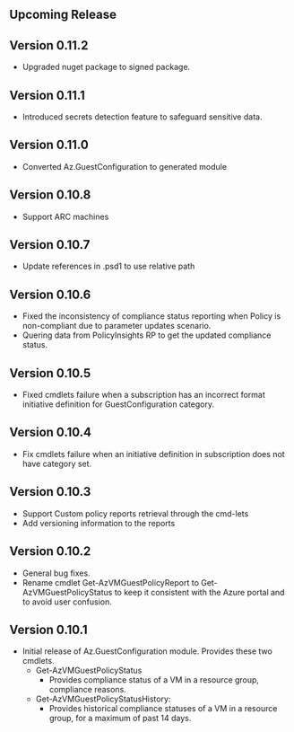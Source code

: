 <!--
    Please leave this section at the top of the change log.
    Changes for the upcoming release should go under the section titled "Upcoming Release", and should adhere to the following format:
    ## Upcoming Release
    * Overview of change #1
        - Additional information about change #1
    * Overview of change #2
        - Additional information about change #2
        - Additional information about change #2
    * Overview of change #3
    * Overview of change #4
        - Additional information about change #4
    ## YYYY.MM.DD - Version X.Y.Z (Previous Release)
    * Overview of change #1
        - Additional information about change #1
-->
## Upcoming Release

## Version 0.11.2
* Upgraded nuget package to signed package.

## Version 0.11.1
* Introduced secrets detection feature to safeguard sensitive data.

## Version 0.11.0
* Converted Az.GuestConfiguration to generated module

## Version 0.10.8
* Support ARC machines

## Version 0.10.7
* Update references in .psd1 to use relative path

## Version 0.10.6
* Fixed the inconsistency of compliance status reporting when Policy is non-compliant due to parameter updates scenario.
* Quering data from PolicyInsights RP to get the updated compliance status.  

## Version 0.10.5
- Fixed cmdlets failure when a subscription has an incorrect format initiative definition for GuestConfiguration category.

## Version 0.10.4
* Fix cmdlets failure when an initiative definition in subscription does not have category set.

## Version 0.10.3
- Support Custom policy reports retrieval through the cmd-lets
- Add versioning information to the reports

## Version 0.10.2
- General bug fixes.
- Rename cmdlet Get-AzVMGuestPolicyReport to Get-AzVMGuestPolicyStatus to keep it consistent with the Azure portal and to avoid user confusion.

## Version 0.10.1
* Initial release of Az.GuestConfiguration module. Provides these two cmdlets.
  * Get-AzVMGuestPolicyStatus
    * Provides compliance status of a VM in a resource group, compliance reasons.
  * Get-AzVMGuestPolicyStatusHistory:
    * Provides historical compliance statuses of a VM in a resource group, for a maximum of past 14 days.
